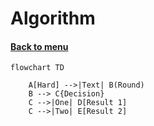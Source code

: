 <h1>Algorithm</h1> 
<h4>

[Back to menu](..%2FMenu.md)

</h4>

```mermaid
flowchart TD

    A[Hard] -->|Text| B(Round)
    B --> C{Decision}
    C -->|One| D[Result 1]
    C -->|Two| E[Result 2]
```


 
